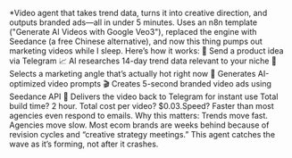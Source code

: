 *Video agent that takes trend data, turns it into creative direction, and outputs branded ads—all in under 5 minutes.
Uses an n8n template ("Generate AI Videos with Google Veo3"), replaced the engine with Seedance (a free Chinese alternative), and now this thing pumps out marketing videos while I sleep.
Here’s how it works:
🔁 Send a product idea via Telegram
📈 AI researches 14-day trend data relevant to your niche
🎯 Selects a marketing angle that’s actually hot right now
🧠 Generates AI-optimized video prompts
🎬 Creates 5-second branded video ads using Seedance API
📲 Delivers the video back to Telegram for instant use
Total build time? 2 hour. Total cost per video? $0.03.Speed? Faster than most agencies even respond to emails.
Why this matters:
Trends move fast. Agencies move slow.
Most ecom brands are weeks behind because of revision cycles and “creative strategy meetings.”
This agent catches the wave as it’s forming, not after it crashes.
